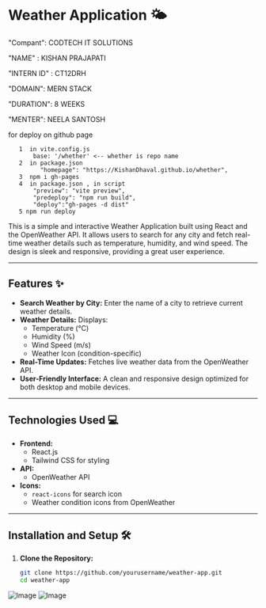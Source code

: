 # Weather Application 🌤️

"Compant": CODTECH IT SOLUTIONS

"NAME" : KISHAN PRAJAPATI

"INTERN ID" : CT12DRH

"DOMAIN": MERN STACK

"DURATION": 8 WEEKS

"MENTER": NEELA SANTOSH

for deploy on github page

 ```
    1  in vite.config.js
        base: '/whether' <-- whether is repo name 
    2  in package.json
          "homepage": "https://KishanDhaval.github.io/whether",
    3  npm i gh-pages
    4  in package.json , in script
        "preview": "vite preview",
        "predeploy": "npm run build",
        "deploy":"gh-pages -d dist"
    5 npm run deploy
```

This is a simple and interactive Weather Application built using React and the OpenWeather API. It allows users to search for any city and fetch real-time weather details such as temperature, humidity, and wind speed. The design is sleek and responsive, providing a great user experience.

---

## Features ✨

- **Search Weather by City:** Enter the name of a city to retrieve current weather details.
- **Weather Details:** Displays:
  - Temperature (°C)
  - Humidity (%)
  - Wind Speed (m/s)
  - Weather Icon (condition-specific)
- **Real-Time Updates:** Fetches live weather data from the OpenWeather API.
- **User-Friendly Interface:** A clean and responsive design optimized for both desktop and mobile devices.

---

## Technologies Used 💻

- **Frontend:**
  - React.js
  - Tailwind CSS for styling
- **API:**
  - OpenWeather API
- **Icons:**
  - `react-icons` for search icon
  - Weather condition icons from OpenWeather

---

## Installation and Setup 🛠️

1. **Clone the Repository:**

   ```bash
   git clone https://github.com/yourusername/weather-app.git
   cd weather-app

    ```

![Image](https://github.com/user-attachments/assets/29c600a7-2849-4455-afdc-e317782ea429)
![Image](https://github.com/user-attachments/assets/30af4085-3b03-4953-a38c-3440cb5c80fb)
